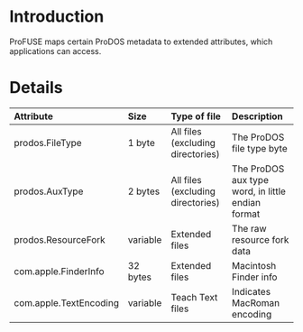 # Introduction #

ProFUSE maps certain ProDOS metadata to extended attributes, which applications can access.

# Details #

| Attribute | Size |Type of file | Description |
|:----------|:-----|:------------|:------------|
| prodos.FileType |1 byte | All files (excluding directories) | The  ProDOS file type byte |
| prodos.AuxType | 2 bytes | All files (excluding directories) | The ProDOS aux type word, in little endian format |
| prodos.ResourceFork | variable | Extended files | The raw resource fork data |
| com.apple.FinderInfo | 32 bytes | Extended files | Macintosh Finder info |
| com.apple.TextEncoding | variable | Teach Text files | Indicates MacRoman encoding |